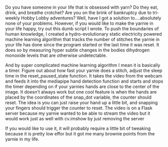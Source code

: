 Do you have someone in your life that is obsessed with yarn? Do they eat, drink, and breathe crotchet? Are you on the brink of bankruptcy due to tri-weekly Hobby Lobby adventures? Well, have I got a solution to....absolutely none of your problems. However, if you would like to make the yarnie in your life happy, try out this dumb script I wrote. To push the boundaries of human knowledge, I created a hydro-evolutionary static electricity powered machine learning algorithm that tracks the number of stitches the yarnie in your life has done since the program started or the last time it was reset. It does so by measuring hyper subtle changes in the bodies dihydrogen monoxide levels that are otherwise undetectable. 

And by super complicated machine learning algorithm I mean it is basically a timer. Figure out about how fast your yarnie does a stitch, adjust the sleep time in the reset_paused_state function. It takes the video from the webcam and feeds it into the mediapipe hand detection function and starts and stops the timer depending on if your yarnies hands are close to the center of the image. It doesn't always work but one cool feature is when the hands are placed by the coordinates of the snap_dot variable, the counter should reset. The idea is you can just raise your hand up a little bit, and snapping your fingers should trigger the counter to reset. The video is on a Flask server because my yarnie wanted to be able to stream the video but it would work just as well with cv.imshow by just removing the server

If you would like to use it, it will probably require a little bit of tweaking because it is pretty low effor but it got me many brownie points from the yarnie in my life. 
